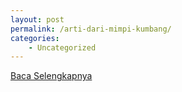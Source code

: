 ```yaml
---
layout: post
permalink: /arti-dari-mimpi-kumbang/
categories:
    - Uncategorized
---
```


[Baca Selengkapnya](/06)